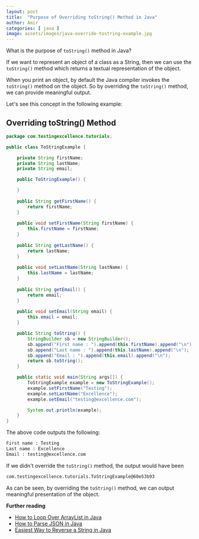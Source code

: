 ```yaml
---
layout: post
title:  "Purpose of Overriding toString() Method in Java"
author: Amir
categories: [ java ]
image: assets/images/java-override-tostring-example.jpg
---
```


What is the purpose of `toString()` method in Java?

If we want to represent an object of a class as a String, then we can use the `toString()` method which returns a textual representation of the object.

When you print an object, by default the Java compiler invokes the `toString()` method on the object. So by overriding the `toString()` method, we can provide meaningful output.

Let's see this concept in the following example:

## Overriding toString() Method

```java
package com.testingexcellence.tutorials;

public class ToStringExample {

    private String firstName;
    private String lastName;
    private String email;

    public ToStringExample() {

    }
    
    public String getFirstName() {
        return firstName;
    }
        
    public void setFirstName(String firstName) {
        this.firstName = firstName;
    }
        
    public String getLastName() {
        return lastName;
    }
        
    public void setLastName(String lastName) {
        this.lastName = lastName;
    }
        
    public String getEmail() {
        return email;
    }
    
    public void setEmail(String email) {
        this.email = email;
    }

    public String toString() {
        StringBuilder sb = new StringBuilder();
        sb.append("First name : ").append(this.firstName).append("\n");
        sb.append("Last name : ").append(this.lastName).append("\n");
        sb.append("Email : ").append(this.email).append("\n");
        return sb.toString();
    }

    public static void main(String args[]) {
        ToStringExample example = new ToStringExample();
        example.setFirstName("Testing");
        example.setLastName("Excellence");
        example.setEmail("testing@excellence.com");

        System.out.println(example);
    }
}
```

The above code outputs the following:

```bash
First name : Testing
Last name : Excellence
Email : testing@excellence.com
```

If we didn't override the `toString()` method, the output would have been

```bash
com.testingexcellence.tutorials.ToStringExample@60e53b93
```

As can be seen, by overriding the `toString()` method, we can output meaningful presentation of the object.

**Further reading**

*   [How to Loop Over ArrayList in Java](https://www.testingexcellence.com/java-loop-arraylist/)
*   [How to Parse JSON in Java](https://www.testingexcellence.com/how-to-parse-json-in-java/)
*   [Easiest Way to Reverse a String in Java](https://www.testingexcellence.com/reverse-string-java/)